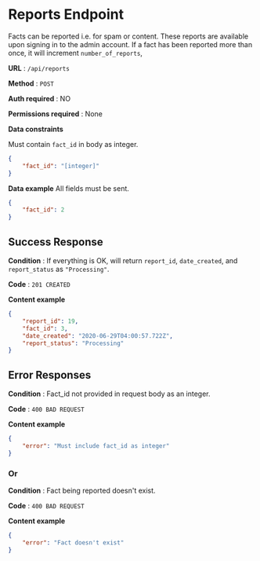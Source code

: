 # Reports Endpoint

Facts can be reported i.e. for spam or content. These reports are available upon signing in to the admin account. If a fact has been reported more than once, it will increment `number_of_reports`,

**URL** : `/api/reports`

**Method** : `POST`

**Auth required** : NO

**Permissions required** : None

**Data constraints**

Must contain `fact_id` in body as integer. 

```json
{
    "fact_id": "[integer]"
}
```

**Data example** All fields must be sent.

```json
{
    "fact_id": 2
}
```

## Success Response

**Condition** : If everything is OK, will return `report_id`, `date_created`, and `report_status` as `"Processing"`.

**Code** : `201 CREATED`

**Content example**

```json
{
    "report_id": 19,
    "fact_id": 3,
    "date_created": "2020-06-29T04:00:57.722Z",
    "report_status": "Processing"
}
```

## Error Responses

**Condition** : Fact_id not provided in request body as an integer.

**Code** : `400 BAD REQUEST`

**Content example**

```json
{
    "error": "Must include fact_id as integer"
}
```

### Or

**Condition** : Fact being reported doesn't exist.

**Code** : `400 BAD REQUEST`

**Content example**

```json
{
    "error": "Fact doesn't exist"
}
```